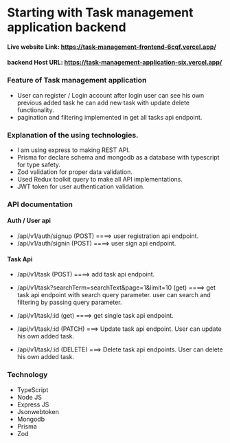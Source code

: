 # Starting with Task management application backend

#### Live website Link: https://task-management-frontend-6cqf.vercel.app/

#### backend Host URL: https://task-management-application-six.vercel.app/

### Feature of Task management application

- User can register / Login account after login user can see his own previous added task he can add new task with update delete functionality.
- pagination and filtering implemented in get all tasks api endpoint.

### Explanation of the using technologies.

- I am using express to making REST API.
- Prisma for declare schema and mongodb as a database with typescript for type safety.
- Zod validation for proper data validation.
- Used Redux toolkit query to make all API implementations.
- JWT token for user authentication validation.

### API documentation

#### Auth / User api

- /api/v1/auth/signup (POST) ====> user registration api endpoint.
- /api/v1/auth/signin (POST) ====> user sign api endpoint.

#### Task Api

- /api/v1/task (POST) ====> add task api endpoint.

- /api/v1/task?searchTerm=searchText&page=1&limit=10 (get) ====> get task api endpoint with search query parameter. user can search and filtering by passing query parameter.

- /api/v1/task/:id (get) ====> get single task api endpoint.

- /api/v1/task/:id (PATCH) ===> Update task api endpoint. User can update his own added task.

- /api/v1/task/:id (DELETE) ===> Delete task api endpoints. User can delete his own added task.

### Technology

- TypeScript
- Node JS
- Express JS
- Jsonwebtoken
- Mongodb
- Prisma
- Zod
